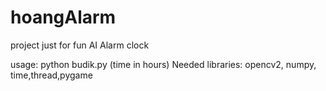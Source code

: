 # hoangAlarm
project just for fun
AI Alarm clock

usage: python budik.py (time in hours)
Needed libraries: opencv2, numpy, time,thread,pygame
